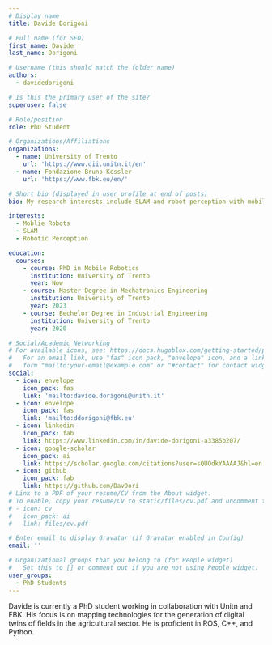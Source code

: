 ```yaml
---
# Display name
title: Davide Dorigoni

# Full name (for SEO)
first_name: Davide
last_name: Dorigoni

# Username (this should match the folder name)
authors:
  - davidedorigoni

# Is this the primary user of the site?
superuser: false

# Role/position
role: PhD Student

# Organizations/Affiliations
organizations:
  - name: University of Trento
    url: 'https://www.dii.unitn.it/en'
  - name: Fondazione Bruno Kessler
    url: 'https://www.fbk.eu/en/'

# Short bio (displayed in user profile at end of posts)
bio: My research interests include SLAM and robot perception with mobile robots.

interests:
  - Moblie Robots
  - SLAM
  - Robotic Perception

education:
  courses:
    - course: PhD in Mobile Robotics
      institution: University of Trento
      year: Now
    - course: Master Degree in Mechatronics Engineering
      institution: University of Trento
      year: 2023
    - course: Bechelor Degree in Industrial Engineering
      institution: University of Trento
      year: 2020

# Social/Academic Networking
# For available icons, see: https://docs.hugoblox.com/getting-started/page-builder/#icons
#   For an email link, use "fas" icon pack, "envelope" icon, and a link in the
#   form "mailto:your-email@example.com" or "#contact" for contact widget.
social:
  - icon: envelope
    icon_pack: fas
    link: 'mailto:davide.dorigoni@unitn.it'
  - icon: envelope
    icon_pack: fas
    link: 'mailto:ddorigoni@fbk.eu'
  - icon: linkedin
    icon_pack: fab
    link: https://www.linkedin.com/in/davide-dorigoni-a3385b207/
  - icon: google-scholar
    icon_pack: ai
    link: https://scholar.google.com/citations?user=sQUOdkYAAAAJ&hl=en
  - icon: github
    icon_pack: fab
    link: https://github.com/DavDori
# Link to a PDF of your resume/CV from the About widget.
# To enable, copy your resume/CV to static/files/cv.pdf and uncomment the lines below.
# - icon: cv
#   icon_pack: ai
#   link: files/cv.pdf

# Enter email to display Gravatar (if Gravatar enabled in Config)
email: ''

# Organizational groups that you belong to (for People widget)
#   Set this to [] or comment out if you are not using People widget.
user_groups:
  - PhD Students
---
```


Davide is currently a PhD student working in collaboration with Unitn and FBK. His focus is on mapping technologies for the generation of digital twins of fields in the agricultural sector. He is proficient in ROS, C++, and Python.
